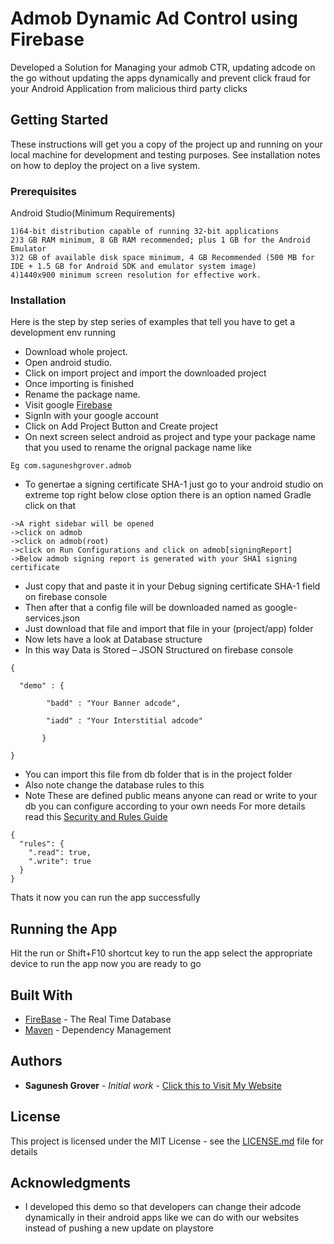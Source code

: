 # Admob Dynamic Ad Control using Firebase

Developed a Solution for Managing your admob CTR, updating  adcode on the go without updating the apps dynamically and prevent click fraud for your Android Application from malicious third party clicks

## Getting Started

These instructions will get you a copy of the project up and running on your local machine for development and testing purposes. See installation notes on how to deploy the project on a live system.

### Prerequisites

Android Studio(Minimum Requirements)
	
```
1)64-bit distribution capable of running 32-bit applications
2)3 GB RAM minimum, 8 GB RAM recommended; plus 1 GB for the Android Emulator
3)2 GB of available disk space minimum, 4 GB Recommended (500 MB for IDE + 1.5 GB for Android SDK and emulator system image)
4)1440x900 minimum screen resolution for effective work.

```

### Installation

Here is the step by step series of examples that tell you have to get a development env running

* Download whole project.
* Open android studio.
* Click on import project and import the downloaded project
* Once importing is finished
* Rename the package name.
* Visit google [Firebase](https://console.firebase.google.com) 
* SignIn with your google account
* Click on  Add Project Button and Create project
* On next screen select android as project and type your package name that you  used to rename the orignal package name like 
```
Eg com.saguneshgrover.admob
```
* To genertae a signing certificate SHA-1 just go to your android studio on extreme top right below close option  there is an option named Gradle click on that
```
->A right sidebar will be opened
->click on admob
->click on admob(root)
->click on Run Configurations and click on admob[signingReport]
->Below admob signing report is generated with your SHA1 signing certificate

```
* Just copy that and paste it in your Debug signing certificate SHA-1 field on firebase console
* Then after that a config file will be downloaded named as google-services.json
* Just download that file and import that file in your (project/app) folder
* Now lets have a look at Database structure
* In this way  Data is Stored – JSON Structured on firebase console

```
{
  
  "demo" : {
    
		"badd" : "Your Banner adcode",
    
		"iadd" : "Your Interstitial adcode"
  
	   }

}

```

* You can import this file from db folder that is  in the project folder
* Also note change the database rules to this 
* Note These are defined public means anyone can read or write to your db you can configure according to your own needs For more details read this [Security and Rules Guide](https://firebase.google.com/docs/database/security/) 
```
{
  "rules": {
    ".read": true,
    ".write": true
  }
}
```

Thats it now you can run the app successfully

## Running the App

Hit the run or Shift+F10 shortcut key to  run the app select the appropriate device to run the app now you are ready to go 

## Built With

* [FireBase](https://firebase.google.com/docs/database/) - The Real Time Database
* [Maven](https://maven.apache.org/) - Dependency Management


## Authors

* **Sagunesh Grover** - *Initial work* - [Click this to  Visit My Website](http://www.saguneshgrover.com)


## License

This project is licensed under the MIT License - see the [LICENSE.md](https://github.com/sagunesh/Admob-Ad-Control/blob/master/LICENSE) file for details

## Acknowledgments

* I developed this demo so that developers can change their adcode dynamically in their android apps like we can do with our websites instead of pushing a new update on playstore
